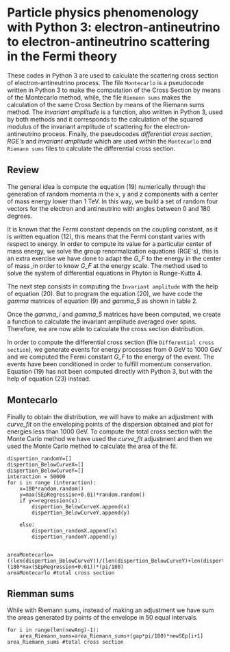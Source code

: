 # Particle physics phenomenology with Python 3: electron-antineutrino to electron-antineutrino scattering in the Fermi theory
These codes in Python 3 are used to calculate the scattering cross section of electron-antineutrino process. The file
`Montecarlo`  is a pseudocode written in Python 3 to make the computation of the Cross Section by means of the Montecarlo method, while, the file `Riemann sums` makes the calculation of the same Cross Section by means of the Riemann sums method. The *invariant amplitude* is a function, also written in Python 3, used by both methods and it corresponds to the calculation of the squared modulus of the invariant amplitude of scattering for the electron-antineutrino process. Finally, the pseudocodes *differential cross section*, *RGE's* and *invariant amplitude*  which are used within the `Montecarlo` and `Riemann sums` files to calculate the differential cross section.
## Review
The general idea is compute the equation (19) numerically through the generation of random momenta in the x, y and z components with a center of mass energy lower than 1 TeV. In this way, we build a set of random four vectors for the electron and antineutrino with angles between 0 and 180 degrees.

It is known that the Fermi constant depends on the coupling constant, as it is written equation (12), this means that the Fermi constant varies with respect to energy. In order to compute its value for a particular center of mass energy, we solve the group renormalization equations (RGE's), this is an extra exercise we have done to adapt the *G_F* to the energy in the center of mass ,in order to know *G_F* at the energy scale. The method used to solve the system of differential equations in Phyton is Runge-Kutta 4.

The next step consists in computing the `Invariant amplitude`  with the help of equation (20). But to program the equation (20), we have code the *gamma* matrices of equation (9) and *gamma_5* as shown in table 2.

Once the *gamma_i* and *gamma_5* matrices have been computed, we create a function to calculate the invariant amplitude averaged over spins. Therefore, we are now able to calculate the cross section distribution.

In order to compute the differential cross section (file `Differential cross 
section`), we generate events for energy processes from 0 GeV to 1000 GeV and we computed the Fermi constant  *G_F* to the energy of the event. The events have been conditioned in order to fulfill momentum conservation. Equation (19) has not been computed directly with Python 3, but with the help of equation (23) instead.


## Montecarlo

Finally to obtain the distribution, we will have to make an adjustment with *curve_fit* on the enveloping points of the dispersion obtained and plot for energies less than 1000 GeV. To compute the total cross section with the Monte Carlo method we have used the *curve_fit* adjustment and then we used the Monte Carlo method to calculate the area of the fit.


```dispertion_randomX=[]
dispertion_randomY=[] 
dispertion_BelowCurveX=[]
dispertion_BelowCurveY=[]
interaction = 50000
for i in range (interaction):
    x=180*random.random()
    y=max(SEpRegression+0.01)*random.random()
    if y<=regression(x):
        dispertion_BelowCurveX.append(x)
        dispertion_BelowCurveY.append(y)

    else:
        dispertion_randomX.append(x)
        dispertion_randomY.append(y)


areaMontecarlo=((len(dispertion_BelowCurveY))/(len(dispertion_BelowCurveY)+len(dispertion_randomY)))*(180*max(SEpRegression+0.01))*(pi/180)
areaMontecarlo #total cross section
```


## Riemman sums
While with Riemann sums, instead of making an adjustment  we have sum the areas generated by points of the envelope in 50 equal intervals. 

```area_Riemann_sums=0
for i in range(len(newAng)-1):
    area_Riemann_sums=area_Riemann_sums+(gap*pi/180)*newSEp[i+1]
area_Riemann_sums #total cross section
```


